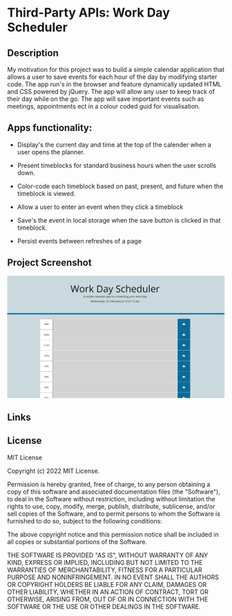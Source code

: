 # Third-Party APIs: Work Day Scheduler

## Description

My motivation for this project was to build a simple calendar application that allows a user to save events for each hour of the day by modifying starter code. The app run's in the browser and feature dynamically updated HTML and CSS powered by jQuery. The app will allow any user to keep track of their day while on the go. The app will save important events such as meetings, appointments ect in a colour coded guid for visualisation.


## Apps functionality:

* Display's the current day and time at the top of the calender when a user opens the planner.
 
* Present timeblocks for standard business hours when the user scrolls down.
 
* Color-code each timeblock based on past, present, and future when the timeblock is viewed.
 
* Allow a user to enter an event when they click a timeblock

* Save's the event in local storage when the save button is clicked in that timeblock.

* Persist events between refreshes of a page

## Project Screenshot

![screenshot of calander ](/assests/Pictures/screenshot.JPG)

## Links


## License

MIT License

Copyright (c) 2022 MIT License.

Permission is hereby granted, free of charge, to any person obtaining a copy of this software and associated documentation files (the "Software"), to deal in the Software without restriction, including without limitation the rights to use, copy, modify, merge, publish, distribute, sublicense, and/or sell copies of the Software, and to permit persons to whom the Software is furnished to do so, subject to the following conditions:

The above copyright notice and this permission notice shall be included in all copies or substantial portions of the Software.

THE SOFTWARE IS PROVIDED "AS IS", WITHOUT WARRANTY OF ANY KIND, EXPRESS OR IMPLIED, INCLUDING BUT NOT LIMITED TO THE WARRANTIES OF MERCHANTABILITY, FITNESS FOR A PARTICULAR PURPOSE AND NONINFRINGEMENT. IN NO EVENT SHALL THE AUTHORS OR COPYRIGHT HOLDERS BE LIABLE FOR ANY CLAIM, DAMAGES OR OTHER LIABILITY, WHETHER IN AN ACTION OF CONTRACT, TORT OR OTHERWISE, ARISING FROM, OUT OF OR IN CONNECTION WITH THE SOFTWARE OR THE USE OR OTHER DEALINGS IN THE SOFTWARE.
